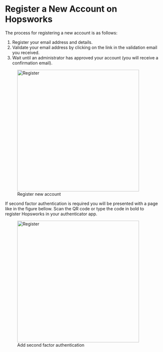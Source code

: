 # Register a New Account on Hopsworks

The process for registering a new account is as follows:

1. Register your email address and details.
2. Validate your email address by clicking on the link in the validation email you received.
3. Wait until an administrator has approved your account (you will receive a confirmation email).

  <figure>
    <a  href="../../../assets/images/auth/register.png">
      <img width="400px" src="../../../assets/images/auth/register.png" alt="Register" />
    </a>
    <figcaption>Register new account</figcaption>
  </figure>

If second factor authentication is required you will be presented with a page like in the figure bellow. Scan the QR 
code or type the code in bold to register Hopsworks in your authenticator app. 

  <figure>
    <a  href="../../../assets/images/auth/register-2fa.png">
      <img width="400px" src="../../../assets/images/auth/register-2fa.png" alt="Register" />
    </a>
    <figcaption>Add second factor authentication</figcaption>
  </figure>
